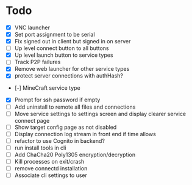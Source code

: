 # Todo

- [x] VNC launcher
- [x] Set port assignment to be serial
- [x] Fix signed out in client but signed in on server
- [ ] Up level connect button to all buttons
- [x] Up level launch button to service types
- [ ] Track P2P failures
- [x] Remove web launcher for other service types
- [x] protect server connections with authHash?
- [-] MineCraft service type
- [x] Prompt for ssh password if empty
- [ ] Add uninstall to remote all files and connections
- [ ] Move service settings to settings screen and display clearer service connect page
- [ ] Show target config page as not disabled
- [ ] Display connection log stream in front end if time allows
- [ ] refactor to use Cognito in backend?
- [ ] run install tools in cli
- [ ] Add ChaCha20 Poly1305 encryption/decryption
- [ ] Kill processes on exit/crash
- [ ] remove connectd installation
- [ ] Associate cli settings to user
